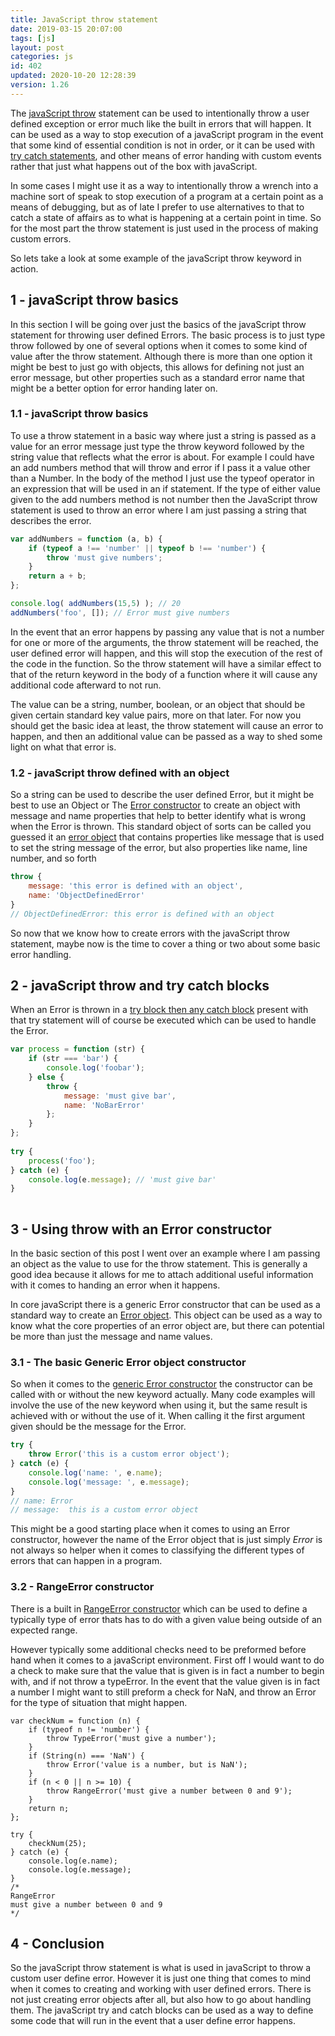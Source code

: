```yaml
---
title: JavaScript throw statement
date: 2019-03-15 20:07:00
tags: [js]
layout: post
categories: js
id: 402
updated: 2020-10-20 12:28:39
version: 1.26
---
```


The [javaScript throw](https://developer.mozilla.org/en-US/docs/Web/JavaScript/Reference/Statements/throw) statement can be used to intentionally throw a user defined exception or error much like the built in errors that will happen. It can be used as a way to stop execution of a javaScript program in the event that some kind of essential condition is not in order, or it can be used with [try catch statements](/2019/03/02/js-javascript-try/), and other means of error handing with custom events rather that just what happens out of the box with javaScript. 

In some cases I might use it as a way to intentionally throw a wrench into a machine sort of speak to stop execution of a program at a certain point as a means of debugging, but as of late I prefer to use alternatives to that to catch a state of affairs as to what is happening at a certain point in time. So for the most part the throw statement is just used in the process of making custom errors.

So lets take a look at some example of the javaScript throw keyword in action.

<!-- more -->

## 1 - javaScript throw basics

In this section I will be going over just the basics of the javaScript throw statement for throwing user defined Errors. The basic process is to just type throw followed by one of several options when it comes to some kind of value after the throw statement. Although there is more than one option it might be best to just go with objects, this allows for defining not just an error message, but other properties such as a standard error name that might be a better option for error handing later on.

### 1.1 - javaScript throw basics

To use a throw statement in a basic way where just a string is passed as a value for an error message just type the throw keyword followed by the string value that reflects what the error is about. For example I could have an add numbers method that will throw and error if I pass it a value other than a Number. In the body of the method I just use the typeof operator in an expression that will be used in an if statement. If the type of either value given to the add numbers method is not number then the JavaScript throw statement is used to throw an error where I am just passing a string that describes the error.

```js
var addNumbers = function (a, b) {
    if (typeof a !== 'number' || typeof b !== 'number') {
        throw 'must give numbers';
    }
    return a + b;
};

console.log( addNumbers(15,5) ); // 20
addNumbers('foo', []); // Error must give numbers
```

In the event that an error happens by passing any value that is not a number for one or more of the arguments, the throw statement will be reached, the user defined error will happen, and this will stop the execution of the rest of the code in the function. So the throw statement will have a similar effect to that of the return keyword in the body of a function where it will cause any additional code afterward to not run.

The value can be a string, number, boolean, or an object that should be given certain standard key value pairs, more on that later. For now you should get the basic idea at least, the throw statement will cause an error to happen, and then an additional value can be passed as a way to shed some light on what that error is.

### 1.2 - javaScript throw defined with an object

So a string can be used to describe the user defined Error, but it might be best to use an Object or The [Error constructor](https://developer.mozilla.org/en-US/docs/Web/JavaScript/Reference/Global_Objects/Error/Error) to create an object with message and name properties that help to better identify what is wrong when the Error is thrown. This standard object of sorts can be called you guessed it an [error object](https://developer.mozilla.org/en-US/docs/Web/JavaScript/Reference/Global_Objects/Error) that contains properties like message that is used to set the string message of the error, but also properties like name, line number, and so forth

```js
throw {
    message: 'this error is defined with an object',
    name: 'ObjectDefinedError'
}
// ObjectDefinedError: this error is defined with an object
```

So now that we know how to create errors with the javaScript throw statement, maybe now is the time to cover a thing or two about some basic error handling.

## 2 - javaScript throw and try catch blocks

When an Error is thrown in a [try block then any catch block](/2019//03/02/js-javascript-try/) present with that try statement will of course be executed which can be used to handle the Error.

```js
var process = function (str) {
    if (str === 'bar') {
        console.log('foobar');
    } else {
        throw {
            message: 'must give bar',
            name: 'NoBarError'
        };
    }
};
 
try {
    process('foo');
} catch (e) {
    console.log(e.message); // 'must give bar'
}
 
```

## 3 - Using throw with an Error constructor

In the basic section of this post I went over an example where I am passing an object as the value to use for the throw statement. This is generally a good idea because it allows for me to attach additional useful information with it comes to handing an error when it happens.

In core javaScript there is a generic Error constructor that can be used as a standard way to create an [Error object](https://developer.mozilla.org/en-US/docs/Web/JavaScript/Reference/Global_Objects/Error). This object can be used as a way to know what the core properties of an error object are, but there can potential be more than just the message and name values.

### 3.1 - The basic Generic Error object constructor

So when  it comes to the [generic Error constructor](https://developer.mozilla.org/en-US/docs/Web/JavaScript/Reference/Global_Objects/Error/Error) the constructor can be called with or without the new keyword actually. Many code examples will involve the use of the new keyword when using it, but the same result is achieved with or without the use of it. When calling it the first argument given should be the message for the Error.

```js
try {
    throw Error('this is a custom error object');
} catch (e) {
    console.log('name: ', e.name);
    console.log('message: ', e.message);
}
// name: Error
// message:  this is a custom error object
```

This might be a good starting place when it comes to using an Error constructor, however the name of the Error object that is just simply _Error_ is not always so helper when it comes to classifying the different types of errors that can happen in a program.

### 3.2 - RangeError constructor

There is a built in [RangeError constructor](https://developer.mozilla.org/en-US/docs/Web/JavaScript/Reference/Global_Objects/RangeError) which can be used to define a typically type of error thats has to do with a given value being outside of an expected range.

However typically some additional checks need to be preformed before hand when it comes to a javaScript environment. First off I would want to do a check to make sure that the value that is given is in fact a number to begin with, and if not throw a typeError. In the event that the value given is in fact a number I might want to still preform a check for NaN, and throw an Error for the type of situation that might happen.

```
var checkNum = function (n) {
    if (typeof n != 'number') {
        throw TypeError('must give a number');
    }
    if (String(n) === 'NaN') {
        throw Error('value is a number, but is NaN');
    }
    if (n < 0 || n >= 10) {
        throw RangeError('must give a number between 0 and 9');
    }
    return n;
};
 
try {
    checkNum(25);
} catch (e) {
    console.log(e.name);
    console.log(e.message);
}
/*
RangeError
must give a number between 0 and 9
*/
```

## 4 - Conclusion

So the javaScript throw statement is what is used in javaScript to throw a custom user define error. However it is just one thing that comes to mind when it comes to creating and working with user defined errors. There is not just creating error objects after all, but also how to go about handling them. The javaScript try and catch blocks can be used as a way to define some code that will run in the event that a user define error happens.

